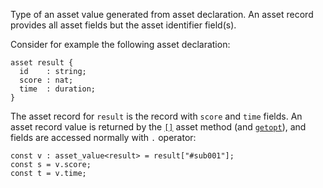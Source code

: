 Type of an asset value generated from asset declaration. An asset record provides all asset fields but the asset identifier field(s).

Consider for example the following asset declaration:
```archetype
asset result {
  id    : string;
  score : nat;
  time  : duration;
}
```

The asset record for `result` is the record with `score` and `time` fields. An asset record value is returned by the [`[]`](/docs/reference/expressions/asset#ak--asset_keya) asset method (and [`getopt`](/docs/reference/expressions/asset#agetoptk--asset_keya)), and fields are accessed normally with `.` operator:
```archetype
const v : asset_value<result> = result["#sub001"];
const s = v.score;
const t = v.time;
```




